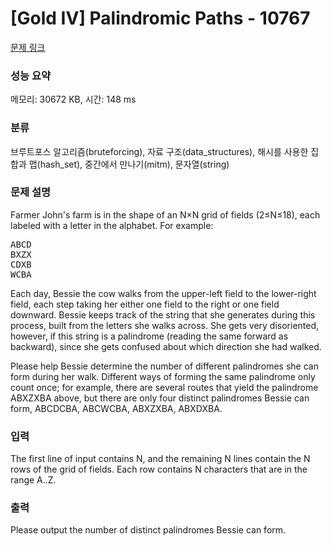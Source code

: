 # [Gold IV] Palindromic Paths - 10767 

[문제 링크](https://www.acmicpc.net/problem/10767) 

### 성능 요약

메모리: 30672 KB, 시간: 148 ms

### 분류

브루트포스 알고리즘(bruteforcing), 자료 구조(data_structures), 해시를 사용한 집합과 맵(hash_set), 중간에서 만나기(mitm), 문자열(string)

### 문제 설명

<p>Farmer John's farm is in the shape of an N×N grid of fields (2≤N≤18), each labeled with a letter in the alphabet. For example:</p>

<pre>ABCD
BXZX
CDXB
WCBA</pre>

<p>Each day, Bessie the cow walks from the upper-left field to the lower-right field, each step taking her either one field to the right or one field downward. Bessie keeps track of the string that she generates during this process, built from the letters she walks across. She gets very disoriented, however, if this string is a palindrome (reading the same forward as backward), since she gets confused about which direction she had walked.</p>

<p>Please help Bessie determine the number of different palindromes she can form during her walk. Different ways of forming the same palindrome only count once; for example, there are several routes that yield the palindrome ABXZXBA above, but there are only four distinct palindromes Bessie can form, ABCDCBA, ABCWCBA, ABXZXBA, ABXDXBA.</p>

### 입력 

 <p>The first line of input contains N, and the remaining N lines contain the N rows of the grid of fields. Each row contains N characters that are in the range A..Z.</p>

### 출력 

 <p>Please output the number of distinct palindromes Bessie can form.</p>

